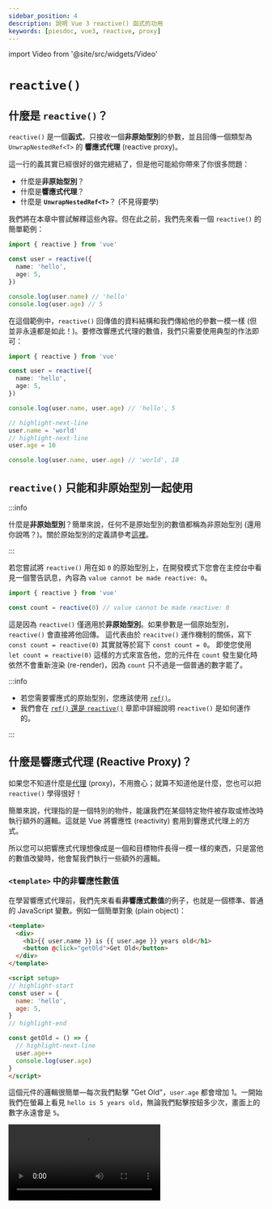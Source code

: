 ```yaml
---
sidebar_position: 4
description: 說明 Vue 3 reactive() 函式的功用
keywords: [piesdoc, vue3, reactive, proxy]
---
```


import Video from '@site/src/widgets/Video'

# `reactive()`

## 什麼是 `reactive()`？

`reactive()` 是一個**函式**，只接收一個**非原始型別**的參數，並且回傳一個類型為 `UnwrapNestedRef<T>` 的 **響應式代理** (reactive proxy)。

這一行的義其實已經很好的做完總結了，但是他可能給你帶來了你很多問題：

- 什麼是**非原始型別**？
- 什麼是**響應式代理**？
- 什麼是 **`UnwrapNestedRef<T>`**？ (不見得要學)

我們將在本章中嘗試解釋這些內容。但在此之前，我們先來看一個 `reactive()` 的簡單範例：

```ts showLineNumbers
import { reactive } from 'vue'

const user = reactive({
  name: 'hello',
  age: 5,
})

console.log(user.name) // 'hello'
console.log(user.age) // 5
```

在這個範例中，`reactive()` 回傳值的資料結構和我們傳給他的參數一模一樣 (但並非永遠都是如此！)。要修改響應式代理的數值，我們只需要使用典型的作法即可：

```ts showLineNumbers
import { reactive } from 'vue'

const user = reactive({
  name: 'hello',
  age: 5,
})

console.log(user.name, user.age) // 'hello', 5

// highlight-next-line
user.name = 'world'
// highlight-next-line
user.age = 10

console.log(user.name, user.age) // 'world', 10
```

## `reactive()` 只能和非原始型別一起使用

:::info

什麼是**非原始型別**？簡單來說，任何不是原始型別的數值都稱為非原始型別 (還用你說嗎？)。關於原始型別的定義請參考[這裡](https://developer.mozilla.org/en-US/docs/Glossary/Primitive)。

:::

若您嘗試將 `reactive()` 用在如 `0` 的原始型別上，在開發模式下您會在主控台中看見一個警告訊息，內容為 `value cannot be made reactive: 0`。

```ts showLineNumbers
import { reactive } from 'vue'

const count = reactive(0) // value cannot be made reactive: 0
```

這是因為 `reactive()` 僅適用於**非原始型別**。如果參數是一個原始型別，`reactive()` 會直接將他回傳。
這代表由於 `reacitve()` 運作機制的關係，寫下 `const count = reactive(0)` 其實就等於寫下 `const count = 0`。
即使您使用 `let count = reactive(0)` 這樣的方式來宣告他，您的元件在 `count` 發生變化時依然不會重新渲染 (re-render)，因為 `count` 只不過是一個普通的數字罷了。

:::info

- 若您需要響應式的原始型別，您應該使用 [`ref()`](./ref-and-ref#什麼是-ref)。
- 我們會在 [`ref()` 還是 `reactive()`](./ref-or-reactive#reactive-的運作原理) 章節中詳細說明 `reactive()` 是如何運作的。

:::

## 什麼是響應式代理 (Reactive Proxy)？

如果您不知道什麼是[代理](https://developer.mozilla.org/en-US/docs/Web/JavaScript/Reference/Global_Objects/Proxy) (proxy)，不用擔心；就算不知道他是什麼，您也可以把 `reactive()` 學得很好！

簡單來說，代理指的是一個特別的物件，能讓我們在某個特定物件被存取或修改時執行額外的邏輯。這就是 Vue 將響應性 (reactivity) 套用到響應式代理上的方式。

所以您可以把響應式代理想像成是一個和目標物件長得一模一樣的東西，只是當他的數值改變時，他會幫我們執行一些額外的邏輯。

### `<template>` 中的非響應性數值

在學習響應式代理前，我們先來看看**非響應式數值**的例子，也就是一個標準、普通的 JavaScript 變數。例如一個簡單對象 (plain object)：

```html title="非響應式數值" showLineNumbers
<template>
  <div>
    <h1>{{ user.name }} is {{ user.age }} years old</h1>
    <button @click="getOld">Get Old</button>
  </div>
</template>

<script setup>
// highlight-start
const user = {
  name: 'hello',
  age: 5,
}
// highlight-end

const getOld = () => {
  // highlight-next-line
  user.age++
  console.log(user.age)
}
</script>
```

這個元件的邏輯很簡單—每次我們點擊 "Get Old"，`user.age` 都會增加 1。一開始我們在螢幕上看見 `hello is 5 years old`，無論我們點擊按鈕多少次，畫面上的數字永遠會是 `5`。

<Video src="/video/reactive_non-reactive-value.mov" />

發生這種情況的原因是 `user` 不是一個使用 `ref()` 或 `reactive()` 宣告出來的響應式數值。由於它是一個非響應式數值，我們的元件根本不在乎他發生了什麼變化。即使 `user.age` 的數值的確改變了，我們的元件還是沒有重新渲染。


### `<template>` 中的響應式代理

現在我們來看看**響應式代理**的例子：

```html title="響應式代理" showLineNumbers
<template>
  <div>
    <h1>{{ user.name }} is {{ user.age }} years old</h1>
    <button @click="getOld">Get Old</button>
  </div>
</template>

<script setup>
import { reactive } from 'vue'

// highlight-start
const user = reactive({
  name: 'hello',
  age: 5,
})
// highlight-end

const getOld = () => {
  // highlight-next-line
  user.age++
  console.log(user.age)
}
</script>
```

這個元件和上面那個幾乎一樣，唯一的差別是我們現在使用 `reactive()` 來宣告 `user`。隨意點擊按鈕幾次，您會發現元件終於按照預期的重新渲染了。

<Video src="/video/reactive_reactive-proxy.mov" />

為什麼使用 `reactive()` 就會產生這樣的差別呢？原因是 Vue 的元件被設計成在預設情況下，只有在**響應式代理**或是 **`Ref<T>`** 的數值發生變化時，才會重新渲染。所以只要我們沒有使用 `reactive()` 或 `ref()` 來宣告 `user`，我們的元件就不會在他發生變化時重新渲染，因為 `user` 既不是響應式代理，也不是 `Ref<T>`。

### 同時使用響應式和非響應式數值

請注意，這並不代表非響應性數值的改變永遠不會被呈現在畫面上。我們來看看下面這個例子：

```html title="同時使用響應式和非響應式數值" showLineNumbers
<template>
  <div>
    <h1>{{ cat.name }} is {{ dog.age }} years old</h1>
    <button @click="changeName">Change Name</button>
    <button @click="getOld">Get Old</button>
  </div>
</template>

<script setup>
import { reactive } from 'vue'

// highlight-start
const cat = reactive({
  name: 'hello',
})
// highlight-end

const changeName = () => {
  // highlight-next-line
  cat.name += 'o'
}

// highlight-start
const dog = {
  age: 5,
}
// highlight-end

const getOld = () => {
  // highlight-next-line
  dog.age++
}
</script>
```

在這個範例中，我們同時使用了響應式和非響應式數值。他的邏輯很簡單—點擊 "Change Name" 會在 `cat.name` 的後面加上一個 `o`，而點擊 "Get Old" 會使得 `dog.age` 增加 1。

我們在這裡將 `cat` 宣告為響應式代理，`dog` 則是被宣告為非響應式數值。我們知道 `cat` 的改變會導致元件重新渲染，而 `dog` 的改變則不會，因為 `cat` 是一個響應式代理的緣故。

一開始我們隨意點擊 "Change Name" 幾次，每次點擊元件都會重新渲染，畫面上的 `hello` 會隨著每次的點擊逐次增加一個 `o`。

<Video src="/video/reactive_both-0.mov" />

接下來我們點擊 "Get Old" 幾次，這次元件並沒有重新渲染。這在我們的預料之內，因為 `dog` 既不是響應式代理也不是 `Ref<T>`。

<Video src="/video/reactive_both-1.mov" />

接著我們回頭點擊 "Change Name" 一次，奇怪的事就發生了—畫面上的 `5` 竟然改變了！

<Video src="/video/reactive_both-2.mov" />

很讓人困惑對吧？這背後的祕密是：

- 當我們點擊 "Get Old" 時，`dog.age` 的數值的確改變了，只是這個變化並沒有被反應在畫面上，因為元件並沒有重新渲染。
- 當我們點擊 "Change Name" 時，`cat.name` 發生了變化；因為 `cat` 是一個響應式代理，元件便會隨著這個變化而重新渲染，於是他就從 `<script>` 中抓取變數最新的狀態，並將他們顯示在畫面上。

因此在使用 Vue 3 時，你應該**極力避免在 `<template>` 中混用響應式和非響應式數值**，因為這樣的寫法更容易導致 bug 的出現。知道何時該將變數宣告為響應式是很重要的，一個簡單的判斷基準是：

- 如果這個數值**會發生變化**，而且**使用者必須觀察到他的變化**，那麼就使用 `ref()` 或是 `reactive()` 來將他宣告成響應式數值。
- 否則就不要將他宣告成響應式數值。

## 響應式代理的響應性

### 解構賦值 (Destructing Assignment) 會破壞響應性嗎？

開發人員常犯的一個錯誤是，他們將原始型別屬性從響應式代理中取出，將他們分配給一些變數，並認為他們仍然具有響應性。這種情況最常發生在解構賦值上面：

```ts showLineNumbers
import { reactive } from 'vue'

const user = reactive({
  child: {
    name: 'hello',
  },
})

// highlight-next-line
const { child } = user

console.log(user.child.name, child.name) // 'hello', 'hello'

// highlight-next-line
child.name = 'world'

console.log(user.child.name, child.name) // 'world', 'world'
```

這個範例展示了一個常見的誤解，即所有我們從響應式代理身上拿到的數值都會「連接」到源頭，實際上並非如此！例如：

```ts showLineNumbers
import { reactive } from 'vue'

const user = reactive({
  name: 'hello',
  age: 5,
})

// highlight-next-line
const { name: myName, age: myAge } = user

console.log(user.name, myName) // 'hello', 'hello'
console.log(user.age, myAge) // 5, 5
```

我們心想「好，現在 `myName` 和 `myAge` 一定和 `user` 連接在一起了」，接著便去修改 `user.name` 和 `user.age` 的數值：

```ts showLineNumbers
import { reactive } from 'vue'

const user = reactive({
  name: 'hello',
  age: 5,
})

const { name: myName, age: myAge } = user

console.log(user.name, myName) // 'hello', 'hello'
console.log(user.age, myAge) // 5, 5

// highlight-next-line
user.name = 'world'
// highlight-next-line
user.age = 10

console.log(user.name, myName) // 'world', 'hello'
console.log(user.age, myAge) // 10, 5
```

如您所見，我們對 `user` 所造成的改動完全沒有影響到 `myName` 和 `myAge` (反之亦然)。

為什麼在第一個範例中，修改 `child.name` 的確影響到了 `user.child`，但同樣的情況卻無法在第二個範例中被觀察到呢？

_這是我們在 `reactive()` 身上使用解構賦值所導致的問題嗎？_

這麼說不太對。即便我們把它寫成 `const myName = user.name`，同樣的情況還是會發生 (因為那正是解構賦值所做的事情)，所以把問題都推到解構賦值身上是不正確的。

答案其實很間單。我們需只要複習一下變數在 JavaScript 中運作的方式，您馬上就會了解其中的原因了！

在 JavaScript 中，數值只能經由兩種方式被傳遞—**傳值**或是**傳參考**。原始型別總是透過**傳值**的方式被傳遞，而非原始型別總是透過**傳參考**的方式被傳遞。因此，透過寫下 `const { name: myName, age: myName } = user`，我們其實就是在寫：

```js showLineNumbers
const myName = user.name
const myAge = user.age
```

因為 `user.name` (字串) 和 `user.age` (數字) 皆屬於**原始型別**，他們會以**傳值**的方式被傳遞給 `myName` 和 `myAge`；意思就是說 `myName` 和 `myAge` 會是有著新記憶體位置的新變數，於是就和 `user`「斷線」了。

所以單從程式方面來說，只要目標值是非原始型別，您就可以隨心所欲地對著 `reactive()` 使用解構賦值。但是我們還是不建議這麼做，因為那會使得變數之間表現出不同的行為 (有些具有響應性，有些則沒有)。

### 如何保持響應性

所以是否存在一個方法讓我們在對著 `reactive()` 使用解構賦值的同時，又能保有變數的響應性呢？有的！最接近的解決方案是 [`toRef()`](https://vuejs.org/api/reactivity-utilities.html#toref) 和 [`toRefs()`](https://vuejs.org/api/reactivity-utilities.html#torefs)。

`toRef()` 和 `toRefs()` 的功能和他們的名稱所描述的的一樣—將某個東西轉換為 `Ref<T>` 的形式。這兩個函式非常相近，但還是有一點小差異；總的來說，**`toRefs()` = 很多個 `toRef()`**。例如：

```ts showLineNumbers
import { reactive, toRef, toRefs } from 'vue'

const user = reactive({
  name: 'hello',
  age: 5,
})

// 我們可以這麼做：
// highlight-start
const name = toRef(user, 'name')
const age = toRef(user, 'age')
// highlight-end

// 或是這樣：
// highlight-next-line
const { name, age } = toRefs(user)
```

大多數情況我們會使用 `toRefs()`，因為他比 `toRef()` 更方便一些，但結果是一樣的。使用 `toRef()` 和 `toRefs()` 所產生的 `Ref<T>` 總是會連接到來源，這意味著響應性將被保留。透過使用 `toRef()` 和 `toRefs()`，我們再也不需要擔心屬性是否是原始型別。只要將他轉換為 `Ref<T>` 的形式，一切就能按照我們所預期的方式運作！


:::info

在上面的例子中，如果我們把 `toRefs()` 換成 `ref()` 會得到相同的結果嗎？例如：

```ts showLineNumbers
import { reactive, ref } from 'vue'

const user = reactive({
  name: 'hello',
  age: 5,
})

// 原本是這個樣子：
const { name, age } = toRefs(user)

// 換成這種作法會得到一樣的結果嗎？
// highlight-start
const name = ref(user.name)
const age = ref(user.age)
// highlight-end
```

答案是**不會** — `name` 和 `age` **並不會**和 `user` 連接起來。他們會被視為是獨立的 `Ref<T>`。

這是因為 `user.name` 和 `user.age` 都是原始型別的數值，他們會以**傳值**的方式被傳遞給 `ref()`。所以寫下 `const name = ref(user.name)` 就會等於寫下 `const name = ref('hello')`，代表我們建立了一個新的 `Ref<T>`，只不過是初始值是 `hello` 罷了。

此外，雖然 `ref()` 和 `toRef()` 的回傳值都是 `Ref<T>` 介面，他們回傳的其實是有著不同邏輯的類別實體。

另外要注意的是，如果目標數值屬於非原始型別，`ref()` 和 `toRef()` 所產生的 `Ref<T>` 都會連接到來源，而且他們的更新都會導致元件重新渲染。例如：


```ts showLineNumbers
import { reactive, ref, toRef } from 'vue'

const user = reactive({
  name: 'hello',
  child: {
    age: 5,
  },
})

// highlight-start
const cat = ref(user.child)
const dog = toRef(user, 'child')
// highlight-end

console.log(user.child.age, cat.value.age, dog.value.age) // 5, 5, 5

// highlight-next-line
cat.value.age = 10

console.log(user.child.age, cat.value.age, dog.value.age) // 10, 10, 10

// highlight-next-line
dog.value.age = 15

console.log(user.child.age, cat.value.age, dog.value.age) // 15, 15, 15
```

簡單來說，只有在我們要宣告新變數，而且沒有參考任何來源的時候才使用 `ref()`；而 `toRef()` 和 `toRefs()` 則是用在依據某個來源來宣告新變數，同時保有響應性的狀況。

:::

## 什麼是 `UnwrapNestedRef<T>`

`UnwrapNestedRef<T>` 是 `reactive()` 的**回傳型別**。由於您的 IDE 可能已經幫您把最複雜的部分做完了，我們其實不見得需要學習這個型別，因此我們認為不要把它放在這裡比較好，而且他也有點複雜。不過如果您對它仍然有興趣，您可以透過閱讀 [`UnwrapNestedRef<T>`](./unwrap-nested-ref) 章節來了解他！